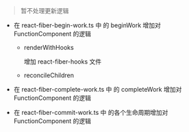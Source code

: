 > 暂不处理更新逻辑

- 在 react-fiber-begin-work.ts 中 的 beginWork 增加对 FunctionComponent 的逻辑

  - renderWithHooks

    增加 react-fiber-hooks 文件

  - reconcileChildren

- 在 react-fiber-complete-work.ts 中 的 completeWork 增加对 FunctionComponent 的逻辑

- 在 react-fiber-commit-work.ts 中 的各个生命周期增加对 FunctionComponent 的逻辑
